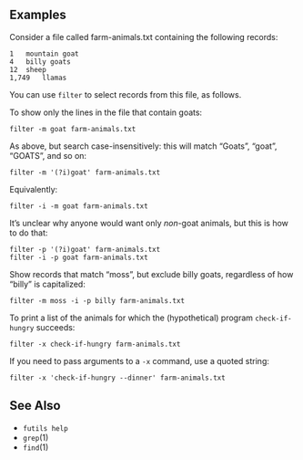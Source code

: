 ## Examples

Consider a file called farm-animals.txt containing the following records:

```
1	mountain goat
4	billy goats
12	sheep
1,749	llamas
```

You can use `filter` to select records from this file, as follows.

To show only the lines in the file that contain goats:

```
filter -m goat farm-animals.txt
```

As above, but search case-insensitively: this will match “Goats”, “goat”, “GOATS”, and so on:

```
filter -m '(?i)goat' farm-animals.txt
```

Equivalently:

```
filter -i -m goat farm-animals.txt
```

It’s unclear why anyone would want only *non*-goat animals, but this is how to do that:

```
filter -p '(?i)goat' farm-animals.txt
filter -i -p goat farm-animals.txt
```

Show records that match “moss”, but exclude billy goats, regardless of how “billy” is capitalized:

```
filter -m moss -i -p billy farm-animals.txt
```

To print a list of the animals for which the (hypothetical) program `check-if-hungry` succeeds:

```
filter -x check-if-hungry farm-animals.txt
```

If you need to pass arguments to a `-x` command, use a quoted string:

```
filter -x 'check-if-hungry --dinner' farm-animals.txt
```

## See Also

* `futils help`
* `grep`(1)
* `find`(1)
